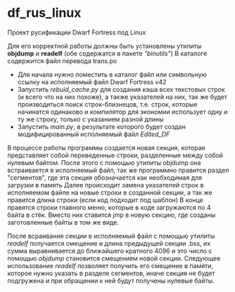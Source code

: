 # df_rus_linux
Проект русификации Dwarf Fortress под Linux

Для его корректной работы должны быть установлены утилиты **objdump** и **readelf** (обе содержатся в пакете *"binutils"*)
В каталоге содержится файл перевода trans.po

* Для начала нужно поместить в каталог файл или символьную ссылку на исполняемый файл Dwarf Fortress v42
* Запустить *rebuid_cache.py* для создания кэша всех текстовых строк (и всего что на них похоже), а также указателей на них, так же будет производиться поиск строк-близнецов, т.е. строк, которые начинатся одинаково и компилятор для экономии использует одну и ту же строку, только с указанием разной длины
* Запустить *main.py*, в результате которого будет создан модифицированный исполняемый файл *Edited_DF*

В процессе работы программы создается новая секция, которая представляет собой переведенные строки, разделенные между собой нулевым байтом. 
После этого с помощью утилиты objdump она встраивается в исполняемый файл, так же программно правится раздел "сегментов", где эта секция обозначается как необходимая для загрузки в память
Далее происходит замена указателей строк в исполняемом файле на новые строки в созданной секции, а так же правится длина строки (если код подходит под шаблон)
В конце правятся строки главного меню, которые в коде загружаются по 4 байта в стёк. Вместо них ставится jmp в новую секцию, где созданы заготовленные байты в том же виде.

После всраивания секции в исполняемый файл с помощью утилиты *readelf* получается смещение и длина предыдущей секции .bss, их сумма выравнивается до ближайшего кратного 4096 и это число с помощью *objdump* становится смещением новой секции. Следующее использование *readelf* позволяет получить его смещение в памяти, которое нужно указать в разделе сегментов, иначе секция не будет подгружена и при обращении к ней будут получены нулевые байты.
